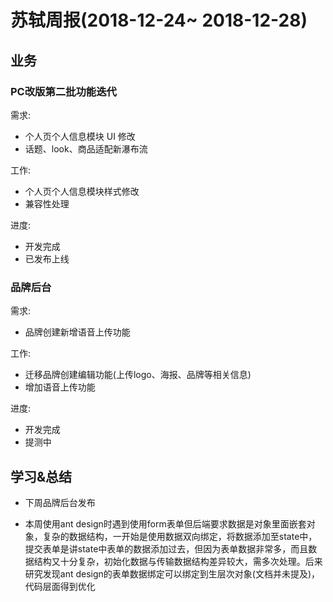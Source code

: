 # 苏轼周报(2018-12-24~ 2018-12-28)

## 业务

### PC改版第二批功能迭代

需求:

- 个人页个人信息模块 UI 修改
- 话题、look、商品适配新瀑布流

工作:

- 个人页个人信息模块样式修改
- 兼容性处理
 
进度:

* 开发完成
* 已发布上线 


### 品牌后台

需求:

- 品牌创建新增语音上传功能

工作:

- 迁移品牌创建编辑功能(上传logo、海报、品牌等相关信息)
- 增加语音上传功能

进度:

* 开发完成
* 提测中



## 学习&总结


* 下周品牌后台发布

* 本周使用ant design时遇到使用form表单但后端要求数据是对象里面嵌套对象，复杂的数据结构，一开始是使用数据双向绑定，将数据添加至state中，提交表单是讲state中表单的数据添加过去，但因为表单数据非常多，而且数据结构又十分复杂，初始化数据与传输数据结构差异较大，需多次处理。后来研究发现ant design的表单数据绑定可以绑定到生层次对象(文档并未提及)，代码层面得到优化




